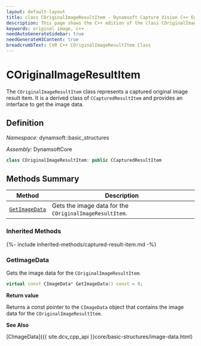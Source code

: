 ```yaml
---
layout: default-layout
title: class COriginalImageResultItem - Dynamsoft Capture Vision C++ Edition API Reference
description: This page shows the C++ edition of the class COriginalImageResultItem in Dynamsoft Capture Vision Router Module.
keywords: original image, c++
needAutoGenerateSidebar: true
needGenerateH3Content: true
breadcrumbText: CVR C++ COriginalImageResultItem Class
---
```


# COriginalImageResultItem

The `COriginalImageResultItem` class represents a captured original image result item. It is a derived class of `CCapturedResultItem` and provides an interface to get the image data.

## Definition

*Namespace:* dynamsoft::basic_structures

*Assembly:* DynamsoftCore

```cpp
class COriginalImageResultItem: public CCapturedResultItem
```

## Methods Summary

| Method                          | Description                                      |
| ------------------------------- | ------------------------------------------------ |
| [`GetImageData`](#getimagedata) | Gets the image data for the `COriginalImageResultItem`. |

### Inherited Methods

{%- include inherited-methods/captured-result-item.md -%}

### GetImageData

Gets the image data for the `COriginalImageResultItem`.

```cpp
virtual const CImageData* GetImageData() const = 0;
```

**Return value**

Returns a const pointer to the `CImageData` object that contains the image data for the `COriginalImageResultItem`.

**See Also**

[CImageData]({{ site.dcv_cpp_api }}core/basic-structures/image-data.html)
